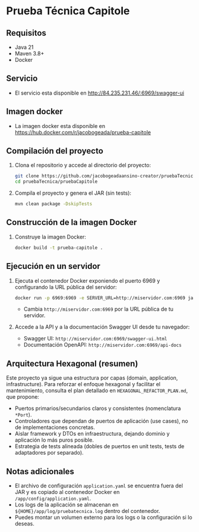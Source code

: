 # Prueba Técnica Capitole

## Requisitos
- Java 21
- Maven 3.8+
- Docker

## Servicio
- El servicio esta disponible en http://84.235.231.46/:6969/swagger-ui

## Imagen docker

- La imagen docker esta disponible en https://hub.docker.com/r/jacobogeada/prueba-capitole

## Compilación del proyecto

1. Clona el repositorio y accede al directorio del proyecto:
   ```bash
   git clone https://github.com/jacobogeadaansino-creator/pruebaTecnica.git
   cd pruebaTecnica/pruebaCapitole
   ```

2. Compila el proyecto y genera el JAR (sin tests):
   ```bash
   mvn clean package -DskipTests
   ```

## Construcción de la imagen Docker

1. Construye la imagen Docker:
   ```bash
   docker build -t prueba-capitole .
   ```

## Ejecución en un servidor

1. Ejecuta el contenedor Docker exponiendo el puerto 6969 y configurando la URL pública del servidor:
   ```bash
   docker run -p 6969:6969 -e SERVER_URL=http://miservidor.com:6969 jacobogeada/prueba-capitole:0.0.3
   ```
   - Cambia `http://miservidor.com:6969` por la URL pública de tu servidor.

2. Accede a la API y a la documentación Swagger UI desde tu navegador:
   - Swagger UI: `http://miservidor.com:6969/swagger-ui.html`
   - Documentación OpenAPI: `http://miservidor.com:6969/api-docs`

## Arquitectura Hexagonal (resumen)
Este proyecto ya sigue una estructura por capas (domain, application, infrastructure). Para reforzar el enfoque hexagonal y facilitar el mantenimiento, consulta el plan detallado en `HEXAGONAL_REFACTOR_PLAN.md`, que propone:
- Puertos primarios/secundarios claros y consistentes (nomenclatura `*Port`).
- Controladores que dependan de puertos de aplicación (use cases), no de implementaciones concretas.
- Aislar framework y DTOs en infraestructura, dejando dominio y aplicación lo más puros posible.
- Estrategia de tests alineada (dobles de puertos en unit tests, tests de adaptadores por separado).

## Notas adicionales
- El archivo de configuración `application.yaml` se encuentra fuera del JAR y es copiado al contenedor Docker en `/app/config/application.yaml`.
- Los logs de la aplicación se almacenan en `${HOME}/app/log/pruebatecnica.log` dentro del contenedor.
- Puedes montar un volumen externo para los logs o la configuración si lo deseas.


